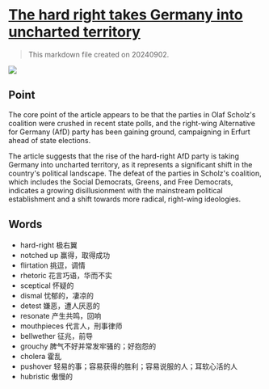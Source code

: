 # [The hard right takes Germany into uncharted territory](https://archive.is/ifF3l)

> This markdown file created on 20240902.

![](https://archive.is/ifF3l/ce059d2ce129c45eb179e852d0426d09fa46318b.avif)

## Point

The core point of the article appears to be that the parties in Olaf Scholz's coalition were crushed in recent state polls, and the right-wing Alternative for Germany (AfD) party has been gaining ground, campaigning in Erfurt ahead of state elections.

The article suggests that the rise of the hard-right AfD party is taking Germany into uncharted territory, as it represents a significant shift in the country's political landscape. The defeat of the parties in Scholz's coalition, which includes the Social Democrats, Greens, and Free Democrats, indicates a growing disillusionment with the mainstream political establishment and a shift towards more radical, right-wing ideologies.



## Words

- hard-right 极右翼
- notched up 赢得，取得成功
- flirtation 挑逗，调情
- rhetoric 花言巧语，华而不实
- sceptical 怀疑的
- dismal 忧郁的，凄凉的
- detest 嫌恶，遭人厌恶的
- resonate 产生共鸣，回响
- mouthpieces 代言人，刑事律师
- bellwether 征兆，前导
- grouchy 脾气不好并常发牢骚的；好抱怨的
- cholera 霍乱
- pushover 轻易的事；容易获得的胜利；容易说服的人；耳软心活的人
- hubristic 傲慢的

